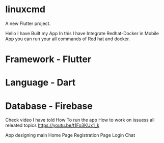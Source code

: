 # linuxcmd

A new Flutter project.

Hello 
I have Built my App In this I have Integrate Redhat-Docker in Mobile App you can run your all commands of Red hat and docker.

# Framework - Flutter
# Language - Dart

# Database - Firebase

Check video I have told 
How To run the app
How to work on issuess 
all releated topics
https://youtu.be/t1Fo3KUx1_k

App designing
main 
Home Page
Registration Page
Login 
Chat
